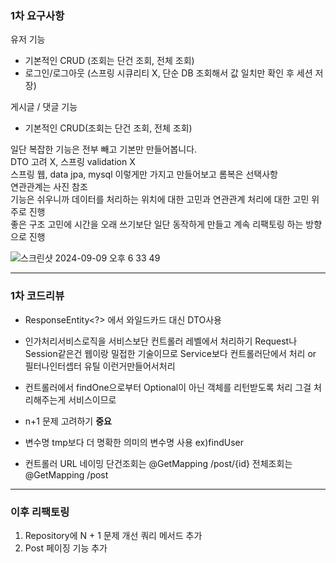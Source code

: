 ### 1차 요구사항

유저 기능  <br>
- 기본적인 CRUD (조회는 단건 조회, 전체 조회)  <br>
- 로그인/로그아웃 (스프링 시큐리티 X, 단순 DB 조회해서 값 일치만 확인 후 세션 저장)  <br>

게시글 / 댓글 기능  <br>
- 기본적인 CRUD(조회는 단건 조회, 전체 조회)  <br>

일단 복잡한 기능은 전부 빼고 기본만 만들어봅니다.  <br>
DTO 고려 X, 스프링 validation X  <br>
스프링 웹, data jpa, mysql 이렇게만 가지고 만들어보고 롬복은 선택사항  <br>
연관관계는 사진 참조  <br>
기능은 쉬우니까 데이터를 처리하는 위치에 대한 고민과 연관관계 처리에 대한 고민 위주로 진행  <br>
좋은 구조 고민에 시간을 오래 쓰기보단 일단 동작하게 만들고 계속 리팩토링 하는 방향으로 진행  <br>

![스크린샷 2024-09-09 오후 6 33 49](https://github.com/user-attachments/assets/37694cfc-84dd-4941-abf7-45f5b5e6c0a4)

***

### 1차 코드리뷰

- ResponseEntity<?> 에서 와일드카드 대신 DTO사용

- 인가처리서비스로직을 서비스보단 컨트롤러 레벨에서 처리하기
Request나 Session같은건 웹이랑 밀접한 기술이므로 Service보다 컨트롤러단에서 처리 or 필터나인터셉터 유틸 이런거만들어서처리

- 컨트롤러에서 findOne으로부터 Optional이 아닌 객체를 리턴받도록 처리
그걸 처리해주는게 서비스이므로

- n+1 문제 고려하기 **중요**

- 변수명 tmp보다 더 명확한 의미의 변수명 사용 ex)findUser

- 컨트롤러 URL 네이밍
단건조회는 @GetMapping /post/{id}
전체조회는 @GetMapping /post

***
### 이후 리팩토링
1. Repository에 N + 1 문제 개선 쿼리 메서드 추가
2. Post 페이징 기능 추가
